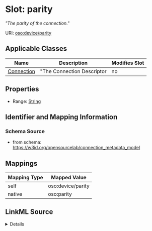 

# Slot: parity


_"The parity of the connection."_





URI: [oso:device/parity](http://w3id.org/oso/device/parity)



<!-- no inheritance hierarchy -->





## Applicable Classes

| Name | Description | Modifies Slot |
| --- | --- | --- |
| [Connection](Connection.md) | "The Connection Descriptor |  no  |







## Properties

* Range: [String](String.md)





## Identifier and Mapping Information







### Schema Source


* from schema: https://w3id.org/opensourcelab/connection_metadata_model




## Mappings

| Mapping Type | Mapped Value |
| ---  | ---  |
| self | oso:device/parity |
| native | oso:parity |




## LinkML Source

<details>
```yaml
name: parity
description: '"The parity of the connection."'
from_schema: https://w3id.org/opensourcelab/connection_metadata_model
rank: 1000
slot_uri: oso:device/parity
alias: parity
domain_of:
- Connection
range: string
required: false

```
</details>